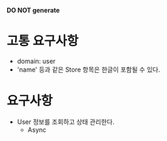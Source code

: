 **DO NOT generate**
# 고통 요구사항

- domain: user
- 'name' 등과 같은 Store 항목은 한글이 포함될 수 있다.

# 요구사항

- User 정보를 조회하고 상태 관리한다.
  - Async